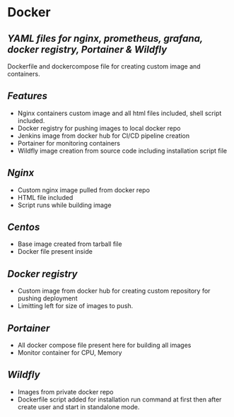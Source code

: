 # Docker
## _YAML files for nginx, prometheus, grafana, docker registry, Portainer & Wildfly_

Dockerfile and dockercompose file for creating custom image and containers.
## _Features_

- Nginx containers custom image and all html files included, shell script included.
- Docker registry for pushing images to local docker repo
- Jenkins image from docker hub for CI/CD pipeline creation
- Portainer for monitoring containers
- Wildfly image creation from source code including installation script file

## _Nginx_
- Custom nginx image pulled from docker repo
- HTML file included
- Script runs while building image


## _Centos_
- Base image created from tarball file
- Docker file present inside

## _Docker registry_
- Custom image from docker hub for creating custom repository for pushing deployment
- Limitting left for size of images to push.

## _Portainer_
- All docker compose file present here for building all images
- Monitor container for CPU, Memory

## _Wildfly_
- Images from private docker repo
- Dockerfile script added for installation run command at first then after create user and start in standalone mode.
